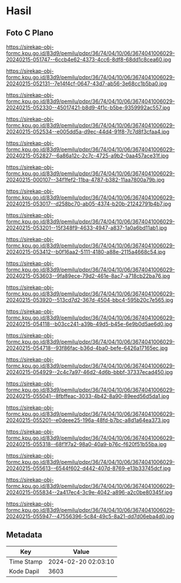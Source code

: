 # Hasil

## Foto C Plano

https://sirekap-obj-formc.kpu.go.id/83d9/pemilu/pdpr/36/74/04/10/06/3674041006029-20240215-051747--6ccb4e62-4373-4cc6-8df8-68dd1c8cea60.jpg

https://sirekap-obj-formc.kpu.go.id/83d9/pemilu/pdpr/36/74/04/10/06/3674041006029-20240215-052131--7e14f4cf-0647-43d7-ab56-3e68cc1b5ba0.jpg

https://sirekap-obj-formc.kpu.go.id/83d9/pemilu/pdpr/36/74/04/10/06/3674041006029-20240215-052330--45017421-b8d9-4f1c-b5be-9359992ac557.jpg

https://sirekap-obj-formc.kpu.go.id/83d9/pemilu/pdpr/36/74/04/10/06/3674041006029-20240215-052534--e005dd5a-d9ec-44d4-91f8-7c7d8f3cfaa4.jpg

https://sirekap-obj-formc.kpu.go.id/83d9/pemilu/pdpr/36/74/04/10/06/3674041006029-20240215-052827--6a86a12c-2c7c-4725-a9b2-0aa457ace31f.jpg

https://sirekap-obj-formc.kpu.go.id/83d9/pemilu/pdpr/36/74/04/10/06/3674041006029-20240215-000107--34f1fef2-11ba-4787-b382-11aa7800a79b.jpg

https://sirekap-obj-formc.kpu.go.id/83d9/pemilu/pdpr/36/74/04/10/06/3674041006029-20240215-053017--d258bc70-ab05-4374-b20b-21242791b4b7.jpg

https://sirekap-obj-formc.kpu.go.id/83d9/pemilu/pdpr/36/74/04/10/06/3674041006029-20240215-053201--15f348f9-4633-4947-a837-1a0a6bd11ab1.jpg

https://sirekap-obj-formc.kpu.go.id/83d9/pemilu/pdpr/36/74/04/10/06/3674041006029-20240215-053412--b0f16aa2-5111-4180-a88e-2115a4668c54.jpg

https://sirekap-obj-formc.kpu.go.id/83d9/pemilu/pdpr/36/74/04/10/06/3674041006029-20240215-053603--9fa89ece-79d2-461e-8ac7-a718cb22ba76.jpg

https://sirekap-obj-formc.kpu.go.id/83d9/pemilu/pdpr/36/74/04/10/06/3674041006029-20240215-053920--513cd7d2-367d-4504-bbc4-595b20c7e565.jpg

https://sirekap-obj-formc.kpu.go.id/83d9/pemilu/pdpr/36/74/04/10/06/3674041006029-20240215-054118--b03cc241-a39b-49d5-b45e-6e9b0d5ae6d0.jpg

https://sirekap-obj-formc.kpu.go.id/83d9/pemilu/pdpr/36/74/04/10/06/3674041006029-20240215-054718--93f86fac-b36d-4ba0-befe-6426a17165ec.jpg

https://sirekap-obj-formc.kpu.go.id/83d9/pemilu/pdpr/36/74/04/10/06/3674041006029-20240215-054929--2c4c7a97-46d2-4d6b-bbbf-37337ecad450.jpg

https://sirekap-obj-formc.kpu.go.id/83d9/pemilu/pdpr/36/74/04/10/06/3674041006029-20240215-055041--8fbffeac-3033-4b42-8a90-89eed56d5da1.jpg

https://sirekap-obj-formc.kpu.go.id/83d9/pemilu/pdpr/36/74/04/10/06/3674041006029-20240215-055201--e0deee25-196a-48fd-b7bc-a8d1a64ea373.jpg

https://sirekap-obj-formc.kpu.go.id/83d9/pemilu/pdpr/36/74/04/10/06/3674041006029-20240215-055318--68f1f7a2-98a0-40a9-b76c-f620f51b55ba.jpg

https://sirekap-obj-formc.kpu.go.id/83d9/pemilu/pdpr/36/74/04/10/06/3674041006029-20240215-055613--6544f602-d442-407d-8769-e13b33745dcf.jpg

https://sirekap-obj-formc.kpu.go.id/83d9/pemilu/pdpr/36/74/04/10/06/3674041006029-20240215-055834--2a417ec4-3c9e-4042-a896-a2c0be80345f.jpg

https://sirekap-obj-formc.kpu.go.id/83d9/pemilu/pdpr/36/74/04/10/06/3674041006029-20240215-055947--47556396-5c84-49c5-8a21-dd7d06eba4d0.jpg


## Metadata

| Key        | Value               |
| ---------- | ------------------- |
| Time Stamp | 2024-02-20 02:03:10 |
| Kode Dapil | 3603                |



